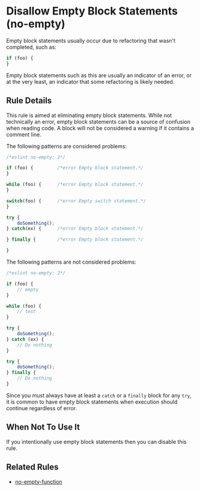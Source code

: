 # Disallow Empty Block Statements (no-empty)

Empty block statements usually occur due to refactoring that wasn't completed, such as:

```js
if (foo) {
}
```

Empty block statements such as this are usually an indicator of an error, or at the very least, an indicator that some refactoring is likely needed.

## Rule Details

This rule is aimed at eliminating empty block statements. While not technically an error, empty block statements can be a source of confusion when reading code.
A block will not be considered a warning if it contains a comment line.

The following patterns are considered problems:

```js
/*eslint no-empty: 2*/

if (foo) {         /*error Empty block statement.*/
}

while (foo) {      /*error Empty block statement.*/
}

switch(foo) {      /*error Empty switch statement.*/
}

try {
    doSomething();
} catch(ex) {      /*error Empty block statement.*/

} finally {        /*error Empty block statement.*/

}
```

The following patterns are not considered problems:

```js
/*eslint no-empty: 2*/

if (foo) {
    // empty
}

while (foo) {
    // test
}

try {
    doSomething();
} catch (ex) {
    // Do nothing
}

try {
    doSomething();
} finally {
    // Do nothing
}
```

Since you must always have at least a `catch` or a `finally` block for any `try`, it is common to have empty block statements when execution should continue regardless of error.

## When Not To Use It

If you intentionally use empty block statements then you can disable this rule.

## Related Rules

* [no-empty-function](./no-empty-function.md)

